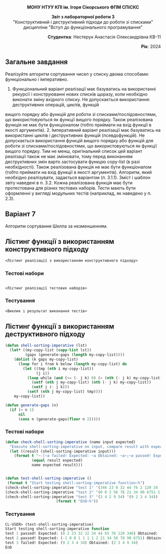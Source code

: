 <p align="center"><b>МОНУ НТУУ КПІ ім. Ігоря Сікорського ФПМ СПіСКС</b></p>
<p align="center">
<b>Звіт з лабораторної роботи 3</b><br/>
"Конструктивний і деструктивний підходи до роботи зі списками"<br/>
дисципліни "Вступ до функціонального програмування"
</p>
<p align="right"><b>Студентка</b>: Нестерук Анастасія Олександрівна КВ-11</p>
<p align="right"><b>Рік</b>: 2024</p>

## Загальне завдання
Реалізуйте алгоритм сортування чисел у списку двома способами: функціонально і
імперативно.
1. Функціональний варіант реалізації має базуватись на використанні рекурсії і
конструюванні нових списків щоразу, коли необхідно виконати зміну вхідного
списку. Не допускається використання: деструктивних операцій, циклів, функцій

вищого порядку або функцій для роботи зі списками/послідовностями, що
використовуються як функції вищого порядку. Також реалізована функція не має
бути функціоналом (тобто приймати на вхід функції в якості аргументів).
2. Імперативний варіант реалізації має базуватись на використанні циклів і
деструктивних функцій (псевдофункцій). Не допускається використання функцій
вищого порядку або функцій для роботи зі списками/послідовностями, що
використовуються як функції вищого порядку. Тим не менш, оригінальний список
цей варіант реалізації також не має змінювати, тому перед виконанням
деструктивних змін варто застосувати функцію copy-list (в разі необхідності).
Також реалізована функція не має бути функціоналом (тобто приймати на вхід
функції в якості аргументів).
Алгоритм, який необхідно реалізувати, задається варіантом (п. 3.1.1). Зміст і шаблон
звіту наведені в п. 3.2.
Кожна реалізована функція має бути протестована для різних тестових наборів. Тести
мають бути оформленні у вигляді модульних тестів (наприклад, як наведено у п. 2.3).

## Варіант 7
Алгоритм сортування Шелла за незменшенням.

## Лістинг функції з використанням конструктивного підходу
```lisp
<Лістинг реалізації з використанням конструктивного підходу>
```
### Тестові набори
```lisp

<Лістинг реалізації тестових наборів>
```
### Тестування
```lisp
<Виклик і результат виконання тестів>
```
## Лістинг функції з використанням деструктивного підходу
```lisp
(defun shell-sorting-imperative (lst)
  (let* ((my-copy-list (copy-list lst))
         (gaps (generate-gaps (length my-copy-list))))  
    (dolist (k gaps my-copy-list)      
      (loop for i from k below (length my-copy-list) do
        (let ((tmp (nth i my-copy-list))  
              (j i))
          (loop while (and (>= (- j k) 0) (> (nth (- j k) my-copy-list) tmp)) do
            (setf (nth j my-copy-list) (nth (- j k) my-copy-list))
            (setf j (- j k)))
          (setf (nth j my-copy-list) tmp)))) 
    my-copy-list))

(defun generate-gaps (n)
  (if (< n 1)
      nil 
      (cons n (generate-gaps(floor n 2))))) 
```

### Тестові набори
```lisp
(defun check-shell-sorting-imperative (name input expected)
  "Execute shell-sorting-imperative on input, compare result with expected and print comparison status"
  (let ((result (shell-sorting-imperative input))) 
    (format t "~:[~a failed! Expected: ~a Obtained: ~a~;~a passed! Expected: ~a Obtained: ~a~]~%"
            (equal result expected)
            name expected result)))


(defun test-shell-sorting-imperative ()
 (format t "Start testing shell-sorting-imperative function~%")
(check-shell-sorting-imperative "test 1" '(346 23 0 32 44 76 2 120 34  32 65) '(0 2 23 32 32 34 44 65 76 120 346))
(check-shell-sorting-imperative "test 2" '(0 0 2 56 78 21 34 90 6751 1 1 1 -1 1) '(-1 0 0 1 1 1 1 2 21 34 56 78 90 6751))
(check-shell-sorting-imperative "test 3" '(3 4 2 9 34) '(9 2 3 4 34))
                       (format t "EnD~%"))
```

### Тестування
```lisp
CL-USER> (test-shell-sorting-imperative)
Start testing shell-sorting-imperative function
test 1 passed! Expected: (0 2 23 32 32 34 44 65 76 120 346) Obtained: (0 2 23 32 32 34 44 65 76 120 346)
test 2 passed! Expected: (-1 0 0 1 1 1 1 2 21 34 56 78 90 6751) Obtained: (-1 0 0 1 1 1 1 2 21 34 56 78 90 6751)
test 3 failed! Expected: (9 2 3 4 34) Obtained: (2 3 4 9 34)
EnD
```
